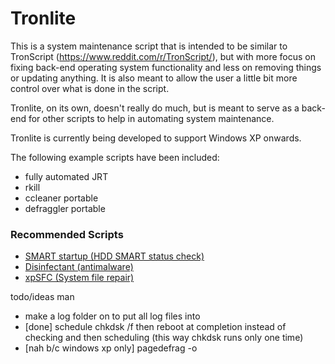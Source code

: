 # Tronlite
This is a system maintenance script that is intended to be similar to TronScript (https://www.reddit.com/r/TronScript/), but with more focus on fixing back-end operating system functionality and less on removing things or updating anything. It is also meant to allow the user a little bit more control over what is done in the script.

Tronlite, on its own, doesn't really do much, but is meant to serve as a back-end for other scripts to help in automating system maintenance.

Tronlite is currently being developed to support Windows XP onwards.

The following example scripts have been included:
* fully automated JRT
* rkill
* ccleaner portable
* defraggler portable

### Recommended Scripts
* [SMART startup (HDD SMART status check)](https://github.com/thaatz/smart-startup)
* [Disinfectant (antimalware)](https://github.com/thaatz/disinfectant)
* [xpSFC (System file repair)](https://github.com/thaatz/xpsfc)


todo/ideas man
* make a log folder on to put all log files into
* [done] schedule chkdsk /f then reboot at completion instead of checking and then scheduling (this way chkdsk runs only one time)
* [nah b/c windows xp only] pagedefrag -o
